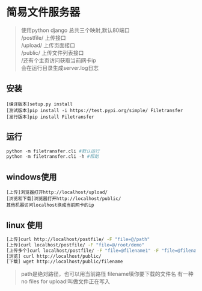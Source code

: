 # 简易文件服务器
> 使用python django
总共三个映射,默认80端口<br>
/postfile/ 上传接口<br>
/upload/ 上传页面接口<br>
/public/ 上传文件列表接口<br>
/还有个主页访问获取当前网卡ip<br>
会在运行目录生成server.log日志

## 安装
```shell
[编译版本]setup.py install
[测试版本]pip install -i https://test.pypi.org/simple/ Filetransfer
[发行版本]pip install Filetransfer
```

## 运行
``` python
python -m filetransfer.cli #默认运行
python -m filetransfer.cli -h #帮助
```

## windows使用
```
[上传]浏览器打开http://localhost/upload/
[浏览和下载]浏览器打开http://localhost/public/
其他机器访问localhost换成当前网卡的ip
```
## linux 使用
``` bash
[上传]curl http://localhost/postfile/ -F "file=@/path" 
[上传]curl localhost/postfile/ -F "file=@/root/demo"
[上传多个]curl localhost/postfile/ -F "file=@filename1" -F "file=@filename2"
[浏览] curl http://localhost/public/
[下载] wget http://localhost/public/filename
```
>path是绝对路径，也可以用当前路径
filename填你要下载的文件名
有一种no files for upload!叫做文件正在写入
